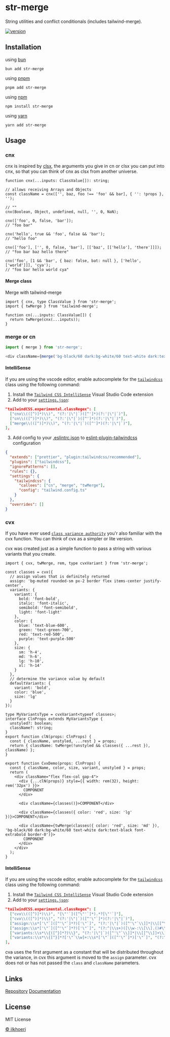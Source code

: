 # str-merge

String utilities and conflict conditionals (includes tailwind-merge).

<div align="left">
  <a href="https://www.npmjs.com/package/str-merge">
    <img src="https://badgen.net/npm/v/str-merge" alt="version" />
  </a>
</div>

## Installation

using [bun](https://bun.sh/)

```cirru
bun add str-merge
```

using [pnpm](https://pnpm.io/)

```cirru
pnpm add str-merge
```

using [npm](https://www.npmjs.com/package/str-merge)

```cirru
npm install str-merge
```

using [yarn](https://classic.yarnpkg.com/en/package/str-merge)

```cirru
yarn add str-merge
```

## Usage

### cnx

cnx is inspired by [clsx](https://www.npmjs.com/package/clsx), the arguments you give in cn or clsx you can put into cnx, so that you can think of cnx as clsx from another universe.

```tsx
function cnx(...inputs: ClassValue[]): string;
```

```tsx
// allows receiving Arrays and Objects
const className = cnx(['', baz, foo !== 'foo' && bar], { '': !props }, '');

// ""
cnx(Boolean, Object, undefined, null, '', 0, NaN);
```

```tsx
cnx(['foo', 0, false, 'bar']);
// "foo bar"

cnx('hello', true && 'foo', false && 'bar');
// "hello foo"

cnx(['foo'], ['', 0, false, 'bar'], [['baz', [['hello'], 'there']]]);
// "foo bar baz hello there"

cnx('foo', [1 && 'bar', { baz: false, bat: null }, ['hello', ['world']]], 'cya');
// "foo bar hello world cya"
```

#### Merge class

Merge with tailwind-merge

```tsx
import { cnx, type ClassValue } from 'str-merge';
import { twMerge } from 'tailwind-merge';

function cn(...inputs: ClassValue[]) {
  return twMerge(cnx(...inputs));
}
```

### merge or cn

```js
import { merge } from 'str-merge';

<div className={merge('bg-black/60 dark:bg-white/60 text-white dark:text-black', { 'font-extrabold border-0': true })} />;
```

#### IntelliSense

If you are using the vscode editor, enable autocomplete for the [`tailwindcss`](https://tailwindcss.com/docs/editor-setup#intelli-sense-for-vs-code) class using the following command:

1. Install the [`Tailwind CSS IntelliSense`](https://marketplace.visualstudio.com/items?itemName=bradlc.vscode-tailwindcss) Visual Studio Code extension
2. Add to your [`settings.json`](https://code.visualstudio.com/docs/getstarted/settings):

```json
"tailwindCSS.experimental.classRegex": [
  ["cnx\\(([^)]*)\\)", "(?:'|\"|`)([^']*)(?:'|\"|`)"],
  ["cn\\(([^)]*)\\)", "(?:'|\"|`)([^']*)(?:'|\"|`)"],
  ["merge\\(([^)]*)\\)", "(?:'|\"|`)([^']*)(?:'|\"|`)"],
],
```

3. Add config to your [.eslintrc.json](https://eslint.org/docs/latest/use/configure/) to [eslint-plugin-tailwindcss](https://www.npmjs.com/package/eslint-plugin-tailwindcss) configuration

```json
{
  "extends": ["prettier", "plugin:tailwindcss/recommended"],
  "plugins": ["tailwindcss"],
  "ignorePatterns": [],
  "rules": {},
  "settings": {
    "tailwindcss": {
      "callees": ["cn", "merge", "twMerge"],
      "config": "tailwind.config.ts"
    }
  },
  "overrides": []
}
```

### cvx

If you have ever used [`class variance authority`](https://cva.style/docs) you'r also familiar with the cvx function. You can think of cvx as a simpler or lite version.

cvx was created just as a simple function to pass a string with various variants that you create.

```tsx
import { cvx, twMerge, rem, type cvxVariant } from 'str-merge';

const classes = cvx({
  // assign values that is definitely returned
  assign: 'bg-muted rounded-sm px-2 border flex items-center justify-center',
  variants: {
    variant: {
      bold: 'font-bold',
      italic: 'font-italic',
      semibold: 'font-semibold',
      light: 'font-light'
    },
    color: {
      blue: 'text-blue-600',
      green: 'text-green-700',
      red: 'text-red-500',
      purple: 'text-purple-500'
    },
    size: {
      sm: 'h-4',
      md: 'h-6',
      lg: 'h-10',
      xl: 'h-14'
    }
  },
  // determine the variance value by default
  defaultVariants: {
    variant: 'bold',
    color: 'blue',
    size: 'lg'
  }
});

type MyVariantsType = cvxVariant<typeof classes>;
interface ClnProps extends MyVariantsType {
  unstyled?: boolean;
  className?: string;
}
export function clN(props: ClnProps) {
  const { className, unstyled, ...rest } = props;
  return { className: twMerge(!unstyled && classes({ ...rest }), className) };
}

export function CvxDemo(props: ClnProps) {
  const { className, color, size, variant, unstyled } = props;
  return (
    <div className="flex flex-col gap-4">
      <div {...clN(props)} style={{ width: rem(32), height: rem('32px') }}>
        COMPONENT
      </div>

      <div className={classes()}>COMPONENT</div>

      <div className={classes({ color: 'red', size: 'lg' })}>COMPONENT</div>

      <div className={twMerge(classes({ color: 'red', size: 'md' }), 'bg-black/60 dark:bg-white/60 text-white dark:text-black font-extrabold border-0')}>
        COMPONENT
      </div>
    </div>
  );
}
```

#### IntelliSense

If you are using the vscode editor, enable autocomplete for the [`tailwindcss`](https://tailwindcss.com/docs/editor-setup#intelli-sense-for-vs-code) class using the following command:

1. Install the [`Tailwind CSS IntelliSense`](https://marketplace.visualstudio.com/items?itemName=bradlc.vscode-tailwindcss) Visual Studio Code extension
2. Add to your [`settings.json`](https://code.visualstudio.com/docs/getstarted/settings):

```json
"tailwindCSS.experimental.classRegex": [
  ["cvx\\(([^)]*)\\)", "[\"'`]([^\"'`]*).*?[\"'`]"],
  ["cvx\\(([^)]*)\\)", "(?:'|\"|`)([^'\"`]*)(?:'|\"|`)"],
  ["assign:\\s*['\"`]([^'\"`]*?)['\"`]", "(?:'|\"|`)([^'\"`\\]]*|\\[[^\\]]+\\])(?:'|\"|`)"],
  ["assign:\\s*['\"`]([^'\"`]*?)['\"`]", "(?:^|\\s+)([\\w-:\\[\\].()#\\/%]+)(?=\\s+|$)"],
  ["variants:\\s*\\{([^}]*?)\\}", "(?:'|\"|`)([^'\"`\\]]*|\\[[^\\]]+\\])(?:'|\"|`)"],
  ["variants:\\s*\\{[^}]*?['\"`\\w]+:\\s*['\"`]([^'\"`]*)['\"`]", "(?:^|\\s+)([\\w-:\\[\\].()#\\/%]+)(?=\\s+|$)"],
],
```

cva uses the first argument as a constant that will be distributed throughout the variance, in cvx this argument is moved to the `assign` parameter. cvx does not or has not passed the `class` and `className` parameters.

## Links

[Repository](https://github.com/ilkhoeri/str-merge)
[Documentation](https://oeri.vercel.app)

## License

MIT License

[© ilkhoeri](https://github.com/ilkhoeri/str-merge/blob/main/LICENSE)
